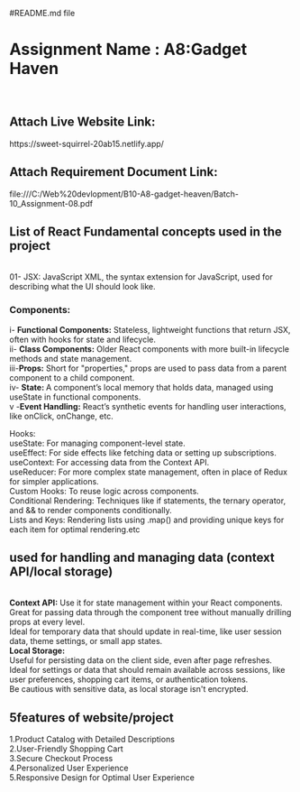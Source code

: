 #README.md file
  <h1>Assignment Name : A8:Gadget Haven </h1>
  <br />
 <h2>Attach Live Website Link:</h2>
 https://sweet-squirrel-20ab15.netlify.app/
 <br />

 <h2>Attach Requirement Document Link:</h2>
 file:///C:/Web%20devlopment/B10-A8-gadget-heaven/Batch-10_Assignment-08.pdf
 <br />

 <h2>List of React Fundamental concepts used in the project</h2>
 <br />
  01- JSX: JavaScript XML, the syntax extension for JavaScript, used for describing what the UI should look like.
  <h3>Components:</h3>
  i- <b>Functional Components:</b> Stateless, lightweight functions that return JSX, often with hooks for state and lifecycle.<br />
  ii- <b>Class Components:</b> Older React components with more built-in lifecycle methods and state management.<br />
  iii-<b>Props:</b> Short for "properties," props are used to pass data from a parent component to a child component.<br />
  iv- <b>State: </b>A component’s local memory that holds data, managed using useState in functional components.<br />
   v -<b>Event Handling:</b> React’s synthetic events for handling user interactions, like onClick, onChange, etc.<br />

Hooks:
<br />
useState: For managing component-level state.<br />
useEffect: For side effects like fetching data or setting up subscriptions.<br />
useContext: For accessing data from the Context API.<br />
useReducer: For more complex state management, often in place of Redux for simpler applications.<br />
Custom Hooks: To reuse logic across components.<br />
Conditional Rendering: Techniques like if statements, the ternary operator, and && to render components conditionally.<br />
Lists and Keys: Rendering lists using .map() and providing unique keys for each item for optimal rendering.etc<br />

 <h2>used for handling and managing data (context
 API/local storage)</h2>
    <br />
    <b>Context API:</b>
    Use it for state management within your React components.<br />
    Great for passing data through the component tree without manually drilling props at every level.<br />
    Ideal for temporary data that should update in real-time, like user session data, theme settings, or small app states.<br />
    <b>Local Storage:</b>
    <br />
    Useful for persisting data on the client side, even after page refreshes.<br />
    Ideal for settings or data that should remain available across sessions, like user preferences, shopping cart items, or authentication tokens.<br />
    Be cautious with sensitive data, as local storage isn't encrypted.<br />

<h2>5features of website/project</h2>
1.Product Catalog with Detailed Descriptions<br />
2.User-Friendly Shopping Cart<br />
3.Secure Checkout Process<br />
4.Personalized User Experience<br />
5.Responsive Design for Optimal User Experience<br />
